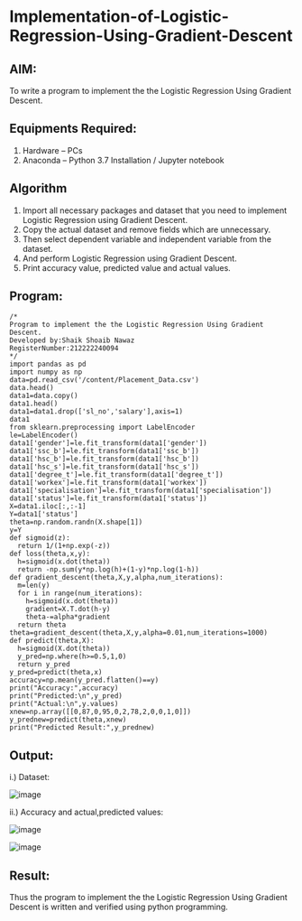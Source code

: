 # Implementation-of-Logistic-Regression-Using-Gradient-Descent

## AIM:
To write a program to implement the the Logistic Regression Using Gradient Descent.

## Equipments Required:
1. Hardware – PCs
2. Anaconda – Python 3.7 Installation / Jupyter notebook

## Algorithm
1. Import all necessary packages and dataset that you need to implement Logistic Regression using Gradient Descent.
2. Copy the actual dataset and remove fields which are unnecessary.
3. Then select dependent variable and independent variable from the dataset.
4. And perform Logistic Regression using Gradient Descent.
5. Print accuracy value, predicted value and actual values. 

## Program:
```
/*
Program to implement the the Logistic Regression Using Gradient Descent.
Developed by:Shaik Shoaib Nawaz 
RegisterNumber:212222240094 
*/
import pandas as pd
import numpy as np
data=pd.read_csv('/content/Placement_Data.csv')
data.head()
data1=data.copy()
data1.head()
data1=data1.drop(['sl_no','salary'],axis=1)
data1
from sklearn.preprocessing import LabelEncoder
le=LabelEncoder()
data1['gender']=le.fit_transform(data1['gender'])
data1['ssc_b']=le.fit_transform(data1['ssc_b'])
data1['hsc_b']=le.fit_transform(data1['hsc_b'])
data1['hsc_s']=le.fit_transform(data1['hsc_s'])
data1['degree_t']=le.fit_transform(data1['degree_t'])
data1['workex']=le.fit_transform(data1['workex'])
data1['specialisation']=le.fit_transform(data1['specialisation'])
data1['status']=le.fit_transform(data1['status'])
X=data1.iloc[:,:-1]
Y=data1['status']
theta=np.random.randn(X.shape[1])
y=Y
def sigmoid(z):
  return 1/(1+np.exp(-z))
def loss(theta,x,y):
  h=sigmoid(x.dot(theta))
  return -np.sum(y*np.log(h)+(1-y)*np.log(1-h))
def gradient_descent(theta,X,y,alpha,num_iterations):
  m=len(y)
  for i in range(num_iterations):
    h=sigmoid(x.dot(theta))
    gradient=X.T.dot(h-y)
    theta-=alpha*gradient
  return theta
theta=gradient_descent(theta,X,y,alpha=0.01,num_iterations=1000)
def predict(theta,X):
  h=sigmoid(X.dot(theta))
  y_pred=np.where(h>=0.5,1,0)
  return y_pred
y_pred=predict(theta,x)
accuracy=np.mean(y_pred.flatten()==y)
print("Accuracy:",accuracy)
print("Predicted:\n",y_pred)
print("Actual:\n",y.values)
xnew=np.array([[0,87,0,95,0,2,78,2,0,0,1,0]])
y_prednew=predict(theta,xnew)
print("Predicted Result:",y_prednew)
```

## Output:

i.) Dataset:

![image](https://github.com/shoaib3136/-Implementation-of-Logistic-Regression-Using-Gradient-Descent/assets/117919362/2be11e7b-742d-4b1e-ae84-fcf2a4e5fa15)

ii.) Accuracy and actual,predicted values:

![image](https://github.com/shoaib3136/-Implementation-of-Logistic-Regression-Using-Gradient-Descent/assets/117919362/f672e017-619f-4b17-b66b-b31b20b90909)

![image](https://github.com/shoaib3136/-Implementation-of-Logistic-Regression-Using-Gradient-Descent/assets/117919362/1cf7f40a-f62b-4a1f-9afc-6ac24f10a5ae)




## Result:
Thus the program to implement the the Logistic Regression Using Gradient Descent is written and verified using python programming.
